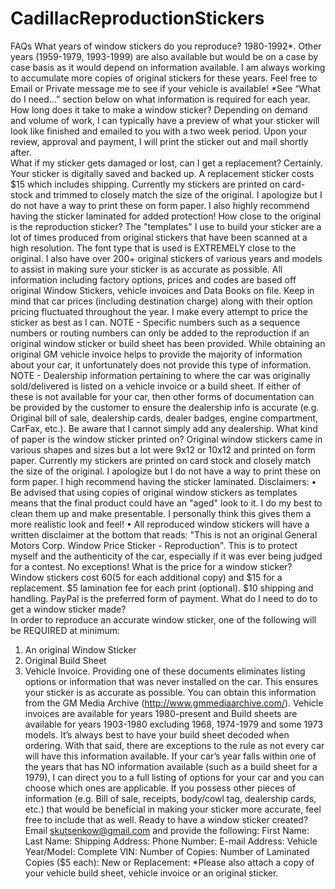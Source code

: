 # CadillacReproductionStickers

FAQs 
What years of window stickers do you reproduce?
  1980-1992*. Other years (1959-1979, 1993-1999) are also available but would be on a case by case basis as it would depend on information available. I am always working to accumulate more copies of original stickers for these years. Feel free to Email or Private message me to see if your vehicle is available!
 *See “What do I need...” section below on what information is required for each year. 
How long does it take to make a window sticker?
  Depending on demand and volume of work, I can typically have a preview of what your sticker will look like finished and emailed to you with a two week period. Upon your review, approval and payment, I will print the sticker out and mail shortly after.  
What if my sticker gets damaged or lost, can I get a replacement?
  Certainly. Your sticker is digitally saved and backed up. A replacement sticker costs $15 which includes shipping. Currently my stickers are printed on card-stock and trimmed to closely match the size of the original. I apologize but I do not have a way to print these on form paper. I also highly recommend having the sticker laminated for added protection! 
How close to the original is the reproduction sticker?
  The "templates" I use to build your sticker are a lot of times produced from original stickers that have been scanned at a high resolution. The font type that is used is EXTREMELY close to the original. I also have over 200+ original stickers of various years and models to assist in making sure your sticker is as accurate as possible. 
All information including factory options, prices and codes are based off original Window Stickers, vehicle invoices and Data Books on file. Keep in mind that car prices (including destination charge) along with their option pricing fluctuated throughout the year. I make every attempt to price the sticker as best as I can.
NOTE - Specific numbers such as a sequence numbers or routing numbers can only be added to the reproduction if an original window sticker or build sheet has been provided. While obtaining an original GM vehicle invoice helps to provide the majority of information about your car, it unfortunately does not provide this type of information.    
NOTE - Dealership information pertaining to where the car was originally sold/delivered is listed on a vehicle invoice or a build sheet. If either of these is not available for your car, then other forms of documentation can be provided by the customer to ensure the dealership info is accurate (e.g. Original bill of sale, dealership cards, dealer badges, engine compartment, CarFax, etc.). Be aware that I cannot simply add any dealership.
 What kind of paper is the window sticker printed on?
  Original window stickers came in various shapes and sizes but a lot were 9x12 or 10x12 and printed on form paper. Currently my stickers are printed on card stock and closely match the size of the original. I apologize but I do not have a way to print these on form paper. I high recommend having the sticker laminated. 
 Disclaimers:
  • Be advised that using copies of original window stickers as templates means that the final product could have an "aged" look to it. I do my best to clean them up and make presentable. I personally think this gives them a more realistic look and feel!
    • All reproduced window stickers will have a written disclaimer at the bottom that reads: "This is not an original General Motors Corp. Window Price Sticker - Reproduction". This is to protect myself and the authenticity of the car, especially if it was ever being judged for a contest. No exceptions!
What is the price for a window sticker?
  Window stickers cost $60 ($5 for each additional copy) and $15 for a replacement. $5 lamination fee for each print (optional). $10 shipping and handling. PayPal is the preferred form of payment.
What do I need to do to get a window sticker made?  
  In order to reproduce an accurate window sticker, one of the following will be REQUIRED at minimum: 
1) An original Window Sticker
2) Original Build Sheet
3) Vehicle Invoice.
 Providing one of these documents eliminates listing options or information that was never installed on the car. This ensures your sticker is as accurate as possible. You can obtain this information from the GM Media Archive (http://www.gmmediaarchive.com/). Vehicle invoices are available for years 1980-present and Build sheets are available for years 1903-1980 excluding 1968, 1974-1979 and some 1973 models. It’s always best to have your build sheet decoded when ordering.
 With that said, there are exceptions to the rule as not every car will have this information available. If your car’s year falls within one of the years that has NO information available (such as a build sheet for a 1979), I can direct you to a full listing of options for your car and you can choose which ones are applicable. If you possess other pieces of information (e.g. Bill of sale, receipts, body/cowl tag, dealership cards, etc.) that would be beneficial in making your sticker more accurate, feel free to include that as well. 
Ready to have a window sticker created? Email skutsenkow@gmail.com and provide the following: 
First Name:
 Last Name:
 Shipping Address:
 Phone Number:
 E-mail Address:
 Vehicle Year/Model: 
 Complete VIN:
 Number of Copies:
 Number of Laminated Copies ($5 each):
 New or Replacement:
 *Please also attach a copy of your vehicle build sheet, vehicle invoice or an original sticker.
